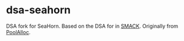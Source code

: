 # dsa-seahorn
DSA fork for SeaHorn. 
Based on the DSA for in [SMACK](https://github.com/smackers/smack).
Originally from [PoolAlloc](https://llvm.org/svn/llvm-project/poolalloc/).
